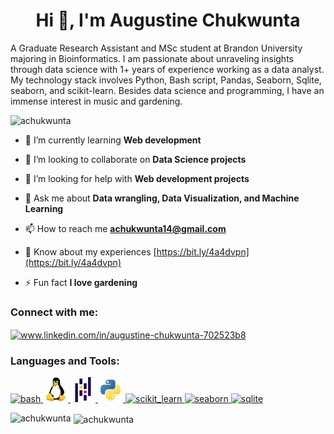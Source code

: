 <h1 align="center">Hi 👋, I'm Augustine Chukwunta</h1>
<p align="left">A Graduate Research Assistant and MSc student at Brandon University majoring in Bioinformatics. I am passionate about unraveling insights through data science with 1+ years of experience working as a data analyst. My technology stack involves Python, Bash script, Pandas, Seaborn, Sqlite, seaborn, and scikit-learn. Besides data science and programming, I have an immense interest in music and gardening.

<p align="left"> <img src="https://komarev.com/ghpvc/?username=achukwunta&label=Profile%20views&color=0e75b6&style=flat" alt="achukwunta" /> </p>

- 🌱 I’m currently learning **Web development**

- 👯 I’m looking to collaborate on **Data Science projects**

- 🤝 I’m looking for help with **Web development projects**

- 💬 Ask me about **Data wrangling, Data Visualization, and Machine Learning**

- 📫 How to reach me **achukwunta14@gmail.com**

- 📄 Know about my experiences [https://bit.ly/4a4dvpn](https://bit.ly/4a4dvpn)

- ⚡ Fun fact **I love gardening**

<h3 align="left">Connect with me:</h3>
<p align="left">
<a href="https://linkedin.com/in/www.linkedin.com/in/augustine-chukwunta-702523b8" target="blank"><img align="center" src="https://raw.githubusercontent.com/rahuldkjain/github-profile-readme-generator/master/src/images/icons/Social/linked-in-alt.svg" alt="www.linkedin.com/in/augustine-chukwunta-702523b8" height="30" width="40" /></a>
</p>

<h3 align="left">Languages and Tools:</h3>
<p align="left"> <a href="https://www.gnu.org/software/bash/" target="_blank" rel="noreferrer"> <img src="https://www.vectorlogo.zone/logos/gnu_bash/gnu_bash-icon.svg" alt="bash" width="40" height="40"/> </a> <a href="https://www.linux.org/" target="_blank" rel="noreferrer"> <img src="https://raw.githubusercontent.com/devicons/devicon/master/icons/linux/linux-original.svg" alt="linux" width="40" height="40"/> </a> <a href="https://pandas.pydata.org/" target="_blank" rel="noreferrer"> <img src="https://raw.githubusercontent.com/devicons/devicon/2ae2a900d2f041da66e950e4d48052658d850630/icons/pandas/pandas-original.svg" alt="pandas" width="40" height="40"/> </a> <a href="https://www.python.org" target="_blank" rel="noreferrer"> <img src="https://raw.githubusercontent.com/devicons/devicon/master/icons/python/python-original.svg" alt="python" width="40" height="40"/> </a> <a href="https://scikit-learn.org/" target="_blank" rel="noreferrer"> <img src="https://upload.wikimedia.org/wikipedia/commons/0/05/Scikit_learn_logo_small.svg" alt="scikit_learn" width="40" height="40"/> </a> <a href="https://seaborn.pydata.org/" target="_blank" rel="noreferrer"> <img src="https://seaborn.pydata.org/_images/logo-mark-lightbg.svg" alt="seaborn" width="40" height="40"/> </a> <a href="https://www.sqlite.org/" target="_blank" rel="noreferrer"> <img src="https://www.vectorlogo.zone/logos/sqlite/sqlite-icon.svg" alt="sqlite" width="40" height="40"/> </a> </p>

<p><img align="left" src="https://github-readme-stats.vercel.app/api/top-langs?username=achukwunta&show_icons=true&locale=en&layout=compact" alt="achukwunta" /></p>

<p>&nbsp;<img align="center" src="https://github-readme-stats.vercel.app/api?username=achukwunta&show_icons=true&locale=en" alt="achukwunta" /></p>
